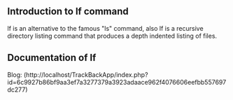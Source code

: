 ## Introduction to lf command
lf  is an alternative to the famous "ls" command, also lf is a recursive directory listing command that produces a depth indented listing of files.
## Documentation of lf

Blog: (http://localhost/TrackBackApp/index.php?id=6c9927b86bf9aa3ef7a3277379a3923adaace962f4076606eefbb557697dc277)
